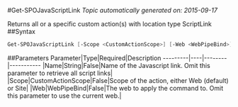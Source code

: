 #Get-SPOJavaScriptLink
*Topic automatically generated on: 2015-09-17*

Returns all or a specific custom action(s) with location type ScriptLink
##Syntax
```powershell
Get-SPOJavaScriptLink [-Scope <CustomActionScope>] [-Web <WebPipeBind>] [-Name <String>]
```


##Parameters
Parameter|Type|Required|Description
---------|----|--------|-----------
|Name|String|False|Name of the Javascript link. Omit this parameter to retrieve all script links|
|Scope|CustomActionScope|False|Scope of the action, either Web (default) or Site|
|Web|WebPipeBind|False|The web to apply the command to. Omit this parameter to use the current web.|
<!-- Ref: AC4D28B8047B8F9FAA001920F4D508B6 -->